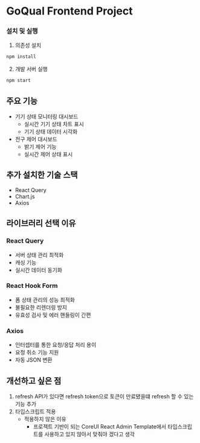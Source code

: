 # GoQual Frontend Project

### 설치 및 실행

1. 의존성 설치

```bash
npm install
```

2. 개발 서버 실행

```bash
npm start
```

## 주요 기능

- 기기 상태 모니터링 대시보드
  - 실시간 기기 상태 차트 표시
  - 기기 상태 데이터 시각화
- 전구 제어 대시보드
  - 밝기 제어 기능
  - 실시간 제어 상태 표시

## 추가 설치한 기술 스택

- React Query
- Chart.js
- Axios

## 라이브러리 선택 이유

### React Query

- 서버 상태 관리 최적화
- 캐싱 기능
- 실시간 데이터 동기화

### React Hook Form

- 폼 상태 관리의 성능 최적화
- 불필요한 리렌더링 방지
- 유효성 검사 및 에러 핸들링이 간편

### Axios

- 인터셉터를 통한 요청/응답 처리 용이
- 요청 취소 기능 지원
- 자동 JSON 변환

## 개선하고 싶은 점

1. refresh API가 있다면 refresh token으로 토큰이 만료됐을떄 refresh 할 수 있는 기능 추가
2. 타입스크립트 적용
   - 적용하지 않은 이유
     - 프로젝트 기반이 되는 CoreUI React Admin Template에서 타입스크립트를 사용하고 있지 않아서 맞춰야 겠다고 생각
